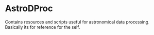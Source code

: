 # AstroDProc

Contains resources and scripts useful for astronomical data processing. Basically its for reference for the self.


